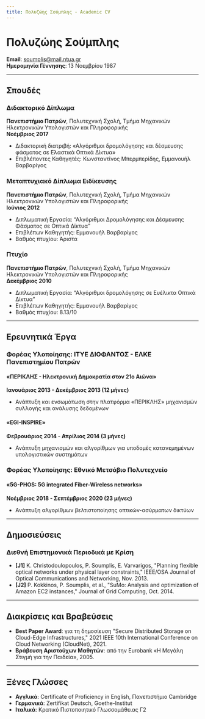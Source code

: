 ```yaml
---
title: Πολυζώης Σούμπλης - Academic CV
---
```


<link rel="stylesheet" href="styles.css">

# Πολυζώης Σούμπλης

**Email**: [soumplis@mail.ntua.gr](mailto:soumplis@mail.ntua.gr)  
**Ημερομηνία Γέννησης**: 13 Νοεμβρίου 1987

---

## Σπουδές

### Διδακτορικό Δίπλωμα  
**Πανεπιστήμιο Πατρών**, Πολυτεχνική Σχολή, Τμήμα Μηχανικών Ηλεκτρονικών Υπολογιστών και Πληροφορικής  
**Νοέμβριος 2017**  
- Διδακτορική διατριβή: «Αλγόριθμοι δρομολόγησης και δέσμευσης φάσματος σε Ελαστικά Οπτικά Δίκτυα»  
- Επιβλέποντες Καθηγητές: Κωνσταντίνος Μπερμπερίδης, Εμμανουήλ Βαρβαρίγος

### Μεταπτυχιακό Δίπλωμα Ειδίκευσης  
**Πανεπιστήμιο Πατρών**, Πολυτεχνική Σχολή, Τμήμα Μηχανικών Ηλεκτρονικών Υπολογιστών και Πληροφορικής  
**Ιούνιος 2012**  
- Διπλωματική Εργασία: “Αλγόριθμοι Δρομολόγησης και Δέσμευσης Φάσματος σε Οπτικά Δίκτυα”  
- Επιβλέπων Καθηγητής: Εμμανουήλ Βαρβαρίγος  
- Βαθμός πτυχίου: Άριστα

### Πτυχίο  
**Πανεπιστήμιο Πατρών**, Πολυτεχνική Σχολή, Τμήμα Μηχανικών Ηλεκτρονικών Υπολογιστών και Πληροφορικής  
**Δεκέμβριος 2010**  
- Διπλωματική Εργασία: “Αλγόριθμοι δρομολόγησης σε Ευέλικτα Οπτικά Δίκτυα”  
- Επιβλέπων Καθηγητής: Εμμανουήλ Βαρβαρίγος  
- Βαθμός πτυχίου: 8.13/10

---


## Ερευνητικά Έργα

### Φορέας Υλοποίησης: ΙΤΥΕ ΔΙΟΦΑΝΤΟΣ - ΕΛΚΕ Πανεπιστημίου Πατρών

#### «ΠΕΡΙΚΛΗΣ - Ηλεκτρονική Δημοκρατία στον 21ο Αιώνα»  
**Ιανουάριος 2013 - Δεκέμβριος 2013 (12 μήνες)**  
- Ανάπτυξη και ενσωμάτωση στην πλατφόρμα «ΠΕΡΙΚΛΗΣ» μηχανισμών συλλογής και ανάλυσης δεδομένων  

#### «EGI-INSPIRE»  
**Φεβρουάριος 2014 - Απρίλιος 2014 (3 μήνες)**  
- Ανάπτυξη μηχανισμών και αλγορίθμων για υποδομές κατανεμημένων υπολογιστικών συστημάτων  

### Φορέας Υλοποίησης: Εθνικό Μετσόβιο Πολυτεχνείο

#### «5G-PHOS: 5G integrated Fiber-Wireless networks»  
**Νοέμβριος 2018 - Σεπτέμβριος 2020 (23 μήνες)**  
- Ανάπτυξη αλγορίθμων βελτιστοποίησης οπτικών-ασύρματων δικτύων  

---

## Δημοσιεύσεις

### Διεθνή Επιστημονικά Περιοδικά με Κρίση

- **[J1]** K. Christodoulopoulos, P. Soumplis, E. Varvarigos, "Planning flexible optical networks under physical layer constraints," IEEE/OSA Journal of Optical Communications and Networking, Nov. 2013.
- **[J2]** P. Kokkinos, P. Soumplis, et al., "SuMo: Analysis and optimization of Amazon EC2 instances," Journal of Grid Computing, Oct. 2014.
  
---

## Διακρίσεις και Βραβεύσεις

- **Best Paper Award**: για τη δημοσίευση "Secure Distributed Storage on Cloud-Edge Infrastructures," 2021 IEEE 10th International Conference on Cloud Networking (CloudNet), 2021.
- **Βράβευση Αριστούχων Μαθητών**: από την Eurobank «Η Μεγάλη Στιγμή για την Παιδεία», 2005.

---

## Ξένες Γλώσσες

- **Αγγλικά**: Certificate of Proficiency in English, Πανεπιστήμιο Cambridge  
- **Γερμανικά**: Zertifikat Deutsch, Goethe-Institut  
- **Ιταλικά**: Κρατικό Πιστοποιητικό Γλωσσομάθειας Γ2
